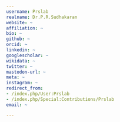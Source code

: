 ```yaml
---
username: Prslab
realname: Dr.P.R.Sudhakaran
website: ~
affiliation: ~
bio: ~
github: ~
orcid: ~
linkedin: ~
googlescholar: ~
wikidata: ~
twitter: ~
mastodon-url: ~
meta: ~
instagram: ~
redirect_from:
- /index.php/User:Prslab
- /index.php/Special:Contributions/Prslab
email: ~

---
```

